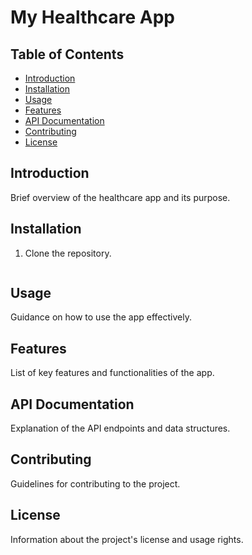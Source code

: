 # My Healthcare App

## Table of Contents
- [Introduction](#introduction)
- [Installation](#installation)
- [Usage](#usage)
- [Features](#features)
- [API Documentation](#api-documentation)
- [Contributing](#contributing)
- [License](#license)

## Introduction
Brief overview of the healthcare app and its purpose.

## Installation
1. Clone the repository.
```

```

## Usage
Guidance on how to use the app effectively.

## Features
List of key features and functionalities of the app.

## API Documentation
Explanation of the API endpoints and data structures.

## Contributing
Guidelines for contributing to the project.

## License
Information about the project's license and usage rights.
